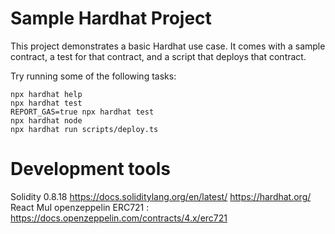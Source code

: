 # Sample Hardhat Project

This project demonstrates a basic Hardhat use case. It comes with a sample contract, a test for that contract, and a script that deploys that contract.

Try running some of the following tasks:

```shell
npx hardhat help
npx hardhat test
REPORT_GAS=true npx hardhat test
npx hardhat node
npx hardhat run scripts/deploy.ts
```
# Development tools
Solidity 0.8.18 https://docs.soliditylang.org/en/latest/
https://hardhat.org/
React 
MuI 
openzeppelin ERC721 : https://docs.openzeppelin.com/contracts/4.x/erc721